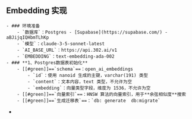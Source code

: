 ## Embedding 实现
	- ### 环境准备
		- `数据库`：Postgres - [Supabase](https://supabase.com/) - aBJijqIQHbmTLhKp
		- `模型`：claude-3-5-sonnet-latest
		- `AI_BASE_URL`：https://api.302.ai/v1
		- `EMBEDDING`：text-embedding-ada-002
	- ### **1、Postgres数据表初始化**
		- [[#green]]==`schema`==：open_ai_embeddings
			- `id`：使用 nanoid 生成的主键，varchar(191) 类型
			- `content`：文本内容，text 类型，不允许为空
			- `embedding`：向量类型字段，维度为 1536，不允许为空
		- [[#green]]==`向量索引`==：HNSW 算法的向量索引，用于**余弦相似度**搜索
		- [[#green]]==`生成迁移表`==：`db: generate  db:migrate`
-